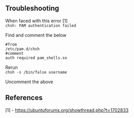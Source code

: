 ## Troubleshooting

When faced with this error [1] <br>
`chsh: PAM authentication failed`

Find and comment the below 
```
#from
/etc/pam.d/chsh
#comment
auth required pam_shells.so
```

Rerun <br>
`chsh -s /bin/false username`

Uncomment the above


## References

[1] - https://ubuntuforums.org/showthread.php?t=1702833
